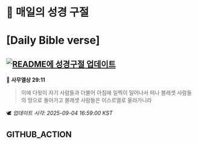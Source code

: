 # 🙏 매일의 성경 구절
# [Daily Bible verse]
## [![README에 성경구절 업데이트](https://github.com/DONGSUKA/first_test/actions/workflows/update-readme-bible.yml/badge.svg)](https://github.com/DONGSUKA/first_test/actions/workflows/update-readme-bible.yml)
<!-- START_BIBLE_VERSE -->
📖 **사무엘상 29:11**
> 이에 다윗이 자기 사람들과 더불어 아침에 일찍이 일어나서 떠나 블레셋 사람들의 땅으로 돌아가고 블레셋 사람들은 이스르엘로 올라가니라

🕊️ _업데이트 시각: 2025-09-04 16:59:00 KST_
  <!-- END_BIBLE_VERSE -->
## GITHUB_ACTION
